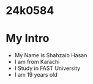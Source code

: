 # 24k0584
# My Intro
+ My Name is Shahzaib Hasan
+ I am from Karachi
+ I Study in FAST University
+ I am 19 years old 

